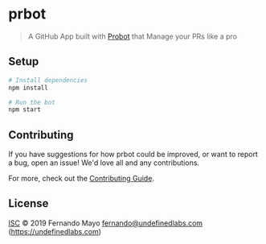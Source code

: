# prbot

> A GitHub App built with [Probot](https://github.com/probot/probot) that Manage your PRs like a pro

## Setup

```sh
# Install dependencies
npm install

# Run the bot
npm start
```

## Contributing

If you have suggestions for how prbot could be improved, or want to report a bug, open an issue! We'd love all and any contributions.

For more, check out the [Contributing Guide](CONTRIBUTING.md).

## License

[ISC](LICENSE) © 2019 Fernando Mayo <fernando@undefinedlabs.com> (https://undefinedlabs.com)
